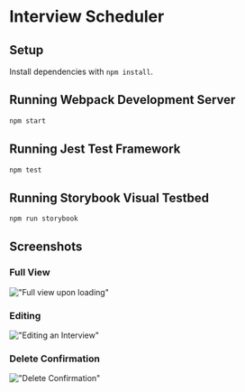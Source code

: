 # Interview Scheduler

## Setup

Install dependencies with `npm install`.

## Running Webpack Development Server

```sh
npm start
```

## Running Jest Test Framework

```sh
npm test
```

## Running Storybook Visual Testbed

```sh
npm run storybook
```
## Screenshots

### Full View

!["Full view upon loading"](https://github.com/thasleemafathima/scheduler/blob/master/docs/Full-Form_view.png)

### Editing

!["Editing an Interview"](https://github.com/thasleemafathima/scheduler/blob/master/docs/Edit-Appointment.png)

### Delete Confirmation

!["Delete Confirmation"](https://github.com/thasleemafathima/scheduler/blob/master/docs/Delete-Appointment.png)